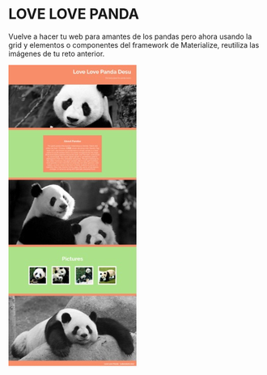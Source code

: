# LOVE LOVE PANDA

Vuelve a hacer tu web para amantes de los pandas pero ahora usando la grid y elementos o componentes del framework de Materialize, reutiliza las imágenes de tu reto anterior.

![Love love panda](./assets/images/replica-panda.jpg)
